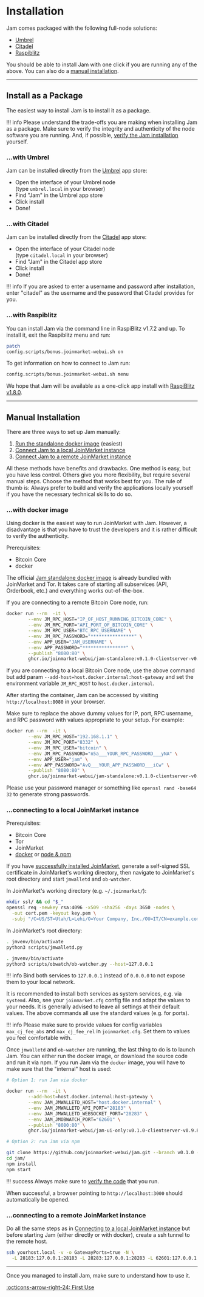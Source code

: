 # Installation

Jam comes packaged with the following full-node solutions:

- [Umbrel](#with-umbrel)
- [Citadel](#with-citadel)
- [Raspiblitz](#with-raspiblitz)

You should be able to install Jam with one click if you are running any of the
above. You can also do a [manual installation](#manual-installation).

---

## Install as a Package

The easiest way to install Jam is to install it as a package.

!!! info
    Please understand the trade-offs you are making when installing Jam as a
    package. Make sure to verify the integrity and authenticity of the node
    software you are running. And, if possible, [verify the Jam
    installation][verification] yourself.

[verification]: /software/verification

### ...with Umbrel

Jam can be installed directly from the [Umbrel](https://umbrel.com/) app store:

- Open the interface of your Umbrel node <br/> (type `umbrel.local` in your browser)
- Find "Jam" in the Umbrel app store
- Click install
- Done!

### ...with Citadel

Jam can be installed directly from the [Citadel](https://runcitadel.space/) app store:

- Open the interface of your Citadel node <br/> (type `citadel.local` in your browser)
- Find "Jam" in the Citadel app store
- Click install
- Done!

!!! info
    If you are asked to enter a username and password after installation, enter
    "citadel" as the username and the password that Citadel provides for you.

### ...with Raspiblitz

You can install Jam via the command line in RaspiBlitz v1.7.2 and up. To install
it, exit the Raspiblitz menu and run:

```sh
patch
config.scripts/bonus.joinmarket-webui.sh on
```

To get information on how to connect to Jam run:

```sh
config.scripts/bonus.joinmarket-webui.sh menu
```

We hope that Jam will be available as a one-click app
install with [RaspiBlitz
v1.8.0](https://github.com/rootzoll/raspiblitz/issues/2891).

---

## Manual Installation

There are three ways to set up Jam manually:

1. [Run the standalone docker image](#with-docker-image) (easiest)
2. [Connect Jam to a local JoinMarket instance](#connecting-to-a-local-joinmarket-instance)
3. [Connect Jam to a remote JoinMarket instance](#connecting-to-a-remote-joinmarket-instance)

All these methods have benefits and drawbacks. One method is easy, but you
have less control. Others give you more flexibility, but require several
manual steps. Choose the method that works best for you.
The rule of thumb is: Always prefer to build and verify the applications
locally yourself if you have the necessary technical skills to do so.

### ...with docker image

Using docker is the easiest way to run JoinMarket with Jam.
However, a disadvantage is that you have to trust the developers and it is
rather difficult to verify the authenticity.

Prerequisites:

- Bitcoin Core
- docker

The official [Jam standalone docker image][jam-docker-standalone]
is already bundled with JoinMarket and Tor. It takes care of starting all
subservices (API, Orderbook, etc.) and everything works out-of-the-box.

[jam-docker-standalone]: https://github.com/joinmarket-webui/jam-docker/pkgs/container/joinmarket-webui-standalone

If you are connecting to a remote Bitcoin Core node, run:
```sh
docker run --rm  -it \
        --env JM_RPC_HOST="IP_OF_HOST_RUNNING_BITCOIN_CORE" \
        --env JM_RPC_PORT="API_PORT_OF_BITCOIN_CORE" \
        --env JM_RPC_USER="BTC_RPC_USERNAME" \
        --env JM_RPC_PASSWORD="****************" \
        --env APP_USER="JAM_USERNAME" \
        --env APP_PASSWORD="****************" \
        --publish "8080:80" \
        ghcr.io/joinmarket-webui/jam-standalone:v0.1.0-clientserver-v0.9.8
```

If you are connecting to a local Bitcoin Core node, use the above command but
add param `--add-host=host.docker.internal:host-gateway` and set the environment
variable `JM_RPC_HOST` to `host.docker.internal`.

After starting the container, Jam can be accessed by visiting
`http://localhost:8080` in your browser.

Make sure to replace the above dummy values for IP, port, RPC username, and RPC
password with values appropriate to your setup. For example:

```sh
docker run --rm  -it \
        --env JM_RPC_HOST="192.168.1.1" \
        --env JM_RPC_PORT="8332" \
        --env JM_RPC_USER="bitcoin" \
        --env JM_RPC_PASSWORD="n5a___YOUR_RPC_PASSWORD___yNA" \
        --env APP_USER="jam" \
        --env APP_PASSWORD="AvQ___YOUR_APP_PASSWORD___iCw" \
        --publish "8080:80" \
        ghcr.io/joinmarket-webui/jam-standalone:v0.1.0-clientserver-v0.9.8
```

Please use your password manager or something like `openssl rand -base64 32` to
generate strong passwords.


### ...connecting to a local JoinMarket instance

Prerequisites:

- Bitcoin Core
- Tor
- JoinMarket
- [docker](#with-docker) or [node & npm](#without-docker)

If you have [successfully installed JoinMarket][jm-install-docs], generate a
self-signed SSL certificate in JoinMarket's working directory, then navigate
to JoinMarket's root directory and start `jmwalletd` and `ob-watcher`.

In JoinMarket's working directory (e.g. `~/.joinmarket/`):
```sh
mkdir ssl/ && cd "$_"
openssl req -newkey rsa:4096 -x509 -sha256 -days 3650 -nodes \
  -out cert.pem -keyout key.pem \
  -subj "/C=US/ST=Utah/L=Lehi/O=Your Company, Inc./OU=IT/CN=example.com"
```

In JoinMarket's root directory:

```sh
. jmvenv/bin/activate
python3 scripts/jmwalletd.py
```

```sh
. jmvenv/bin/activate
python3 scripts/obwatch/ob-watcher.py --host=127.0.0.1
```

!!! info
    Bind both services to `127.0.0.1` instead of `0.0.0.0` to not expose them to
    your local network.

It is recommended to install both services as system services, e.g. via
`systemd`. Also, see your `joinmarket.cfg` config file and adapt the values to
your needs. It is generally advised to leave all settings at their default
values. The above commands all use the standard values (e.g. for ports).

[jm-install-docs]: https://github.com/JoinMarket-Org/joinmarket-clientserver/blob/master/docs/INSTALL.md


!!! info
    Please make sure to provide values for config variables `max_cj_fee_abs`
    and `max_cj_fee_rel` in `joinmarket.cfg`. Set them to values you feel
    comfortable with.

Once `jmwalletd` and `ob-watcher` are running, the last thing to do is to launch
Jam. You can either run the docker image, or download the source code and run it
via npm. If you run Jam via the `docker` image, you will have to make sure that
the "internal" host is used:

```sh
# Option 1: run Jam via docker

docker run --rm  -it \
        --add-host=host.docker.internal:host-gateway \
        --env JAM_JMWALLETD_HOST="host.docker.internal" \
        --env JAM_JMWALLETD_API_PORT="28183" \
        --env JAM_JMWALLETD_WEBSOCKET_PORT="28283" \
        --env JAM_JMOBWATCH_PORT="62601" \
        --publish "8080:80" \
        ghcr.io/joinmarket-webui/jam-ui-only:v0.1.0-clientserver-v0.9.8
```

```sh
# Option 2: run Jam via npm

git clone https://github.com/joinmarket-webui/jam.git --branch v0.1.0 --depth=1
cd jam/
npm install
npm start
```

!!! success
    Always make sure to [verify the code][verification] that you run.

When successful, a browser pointing to `http://localhost:3000` should
automatically be opened.


### ...connecting to a remote JoinMarket instance

Do all the same steps as in [Connecting to a local JoinMarket instance](#connecting-to-a-local-joinmarket-instance)
but before starting Jam (either directly or with docker), create a ssh tunnel
to the remote host.

```sh
ssh yourhost.local -v -o GatewayPorts=true -N \
  -L 28183:127.0.0.1:28183 -L 28283:127.0.0.1:28283 -L 62601:127.0.0.1:62601
```

---

Once you managed to install Jam, make sure to understand how to use it.

[:octicons-arrow-right-24: First Use][cheatsheet]


[cheatsheet]: /interface/00-cheatsheet
